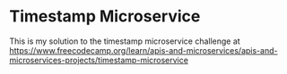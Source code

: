 # Timestamp Microservice

This is my solution to the timestamp microservice challenge at https://www.freecodecamp.org/learn/apis-and-microservices/apis-and-microservices-projects/timestamp-microservice
